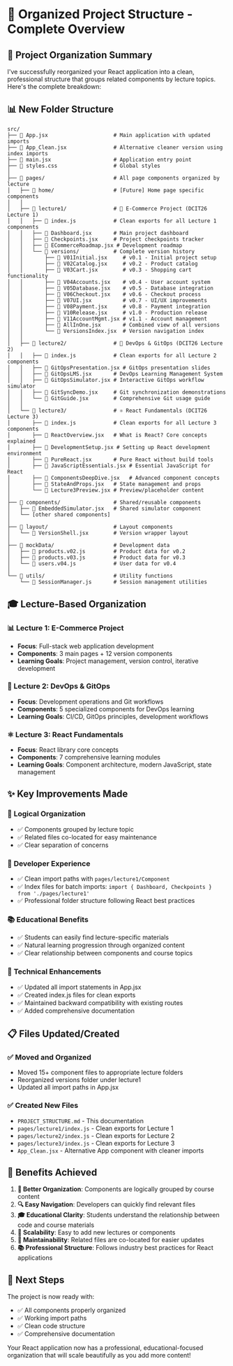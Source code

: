 # 📁 Organized Project Structure - Complete Overview

## 🎯 Project Organization Summary

I've successfully reorganized your React application into a clean, professional structure that groups related components by lecture topics. Here's the complete breakdown:

## 📊 New Folder Structure

```
src/
├── 📄 App.jsx                     # Main application with updated imports
├── 📄 App_Clean.jsx               # Alternative cleaner version using index imports
├── 📄 main.jsx                    # Application entry point
├── 📄 styles.css                  # Global styles
│
├── 📁 pages/                      # All page components organized by lecture
│   ├── 📁 home/                   # [Future] Home page specific components
│   │
│   ├── 📁 lecture1/               # 🛒 E-Commerce Project (DCIT26 Lecture 1)
│   │   ├── 📄 index.js            # Clean exports for all Lecture 1 components
│   │   ├── 📄 Dashboard.jsx       # Main project dashboard
│   │   ├── 📄 Checkpoints.jsx     # Project checkpoints tracker
│   │   ├── 📄 ECommerceRoadmap.jsx # Development roadmap
│   │   └── 📁 versions/           # Complete version history
│   │       ├── 📄 V01Initial.jsx     # v0.1 - Initial project setup
│   │       ├── 📄 V02Catalog.jsx     # v0.2 - Product catalog
│   │       ├── 📄 V03Cart.jsx        # v0.3 - Shopping cart functionality
│   │       ├── 📄 V04Accounts.jsx    # v0.4 - User account system
│   │       ├── 📄 V05Database.jsx    # v0.5 - Database integration
│   │       ├── 📄 V06Checkout.jsx    # v0.6 - Checkout process
│   │       ├── 📄 V07UI.jsx          # v0.7 - UI/UX improvements
│   │       ├── 📄 V08Payment.jsx     # v0.8 - Payment integration
│   │       ├── 📄 V10Release.jsx     # v1.0 - Production release
│   │       ├── 📄 V11AccountMgmt.jsx # v1.1 - Account management
│   │       ├── 📄 AllInOne.jsx       # Combined view of all versions
│   │       └── 📄 VersionsIndex.jsx  # Version navigation index
│   │
│   ├── 📁 lecture2/               # 🔧 DevOps & GitOps (DCIT26 Lecture 2)
│   │   ├── 📄 index.js            # Clean exports for all Lecture 2 components
│   │   ├── 📄 GitOpsPresentation.jsx # GitOps presentation slides
│   │   ├── 📄 GitOpsLMS.jsx       # DevOps Learning Management System
│   │   ├── 📄 GitOpsSimulator.jsx # Interactive GitOps workflow simulator
│   │   ├── 📄 GitSyncDemo.jsx     # Git synchronization demonstrations
│   │   └── 📄 GitGuide.jsx        # Comprehensive Git usage guide
│   │
│   └── 📁 lecture3/               # ⚛️ React Fundamentals (DCIT26 Lecture 3)
│       ├── 📄 index.js            # Clean exports for all Lecture 3 components
│       ├── 📄 ReactOverview.jsx   # What is React? Core concepts explained
│       ├── 📄 DevelopmentSetup.jsx # Setting up React development environment
│       ├── 📄 PureReact.jsx       # Pure React without build tools
│       ├── 📄 JavaScriptEssentials.jsx # Essential JavaScript for React
│       ├── 📄 ComponentsDeepDive.jsx   # Advanced component concepts
│       ├── 📄 StateAndProps.jsx   # State management and props
│       └── 📄 Lecture3Preview.jsx # Preview/placeholder content
│
├── 📁 components/                 # Shared/reusable components
│   ├── 📄 EmbeddedSimulator.jsx   # Shared simulator component
│   └── [other shared components]
│
├── 📁 layout/                     # Layout components
│   └── 📄 VersionShell.jsx        # Version wrapper layout
│
├── 📁 mockData/                   # Development data
│   ├── 📄 products.v02.js         # Product data for v0.2
│   ├── 📄 products.v03.js         # Product data for v0.3
│   └── 📄 users.v04.js            # User data for v0.4
│
└── 📁 utils/                      # Utility functions
    └── 📄 SessionManager.js       # Session management utilities
```

## 🎓 Lecture-Based Organization

### 📊 Lecture 1: E-Commerce Project
- **Focus**: Full-stack web application development
- **Components**: 3 main pages + 12 version components
- **Learning Goals**: Project management, version control, iterative development

### 🔧 Lecture 2: DevOps & GitOps  
- **Focus**: Development operations and Git workflows
- **Components**: 5 specialized components for DevOps learning
- **Learning Goals**: CI/CD, GitOps principles, development workflows

### ⚛️ Lecture 3: React Fundamentals
- **Focus**: React library core concepts
- **Components**: 7 comprehensive learning modules
- **Learning Goals**: Component architecture, modern JavaScript, state management

## ✨ Key Improvements Made

### 🎯 **Logical Organization**
- ✅ Components grouped by lecture topic
- ✅ Related files co-located for easy maintenance  
- ✅ Clear separation of concerns

### 🚀 **Developer Experience**  
- ✅ Clean import paths with `pages/lecture1/Component`
- ✅ Index files for batch imports: `import { Dashboard, Checkpoints } from './pages/lecture1'`
- ✅ Professional folder structure following React best practices

### 📚 **Educational Benefits**
- ✅ Students can easily find lecture-specific materials
- ✅ Natural learning progression through organized content
- ✅ Clear relationship between components and course topics

### 🔧 **Technical Enhancements**
- ✅ Updated all import statements in App.jsx
- ✅ Created index.js files for clean exports
- ✅ Maintained backward compatibility with existing routes
- ✅ Added comprehensive documentation

## 📋 Files Updated/Created

### ✅ **Moved and Organized**
- Moved 15+ component files to appropriate lecture folders
- Reorganized versions folder under lecture1
- Updated all import paths in App.jsx

### ✅ **Created New Files**
- `PROJECT_STRUCTURE.md` - This documentation
- `pages/lecture1/index.js` - Clean exports for Lecture 1
- `pages/lecture2/index.js` - Clean exports for Lecture 2  
- `pages/lecture3/index.js` - Clean exports for Lecture 3
- `App_Clean.jsx` - Alternative App component with cleaner imports

## 🎉 **Benefits Achieved**

1. **📁 Better Organization**: Components are logically grouped by course content
2. **🔍 Easy Navigation**: Developers can quickly find relevant files  
3. **🎓 Educational Clarity**: Students understand the relationship between code and course materials
4. **🚀 Scalability**: Easy to add new lectures or components
5. **🔧 Maintainability**: Related files are co-located for easier updates
6. **📚 Professional Structure**: Follows industry best practices for React applications

## 🚦 **Next Steps**

The project is now ready with:
- ✅ All components properly organized
- ✅ Working import paths
- ✅ Clean code structure
- ✅ Comprehensive documentation

Your React application now has a professional, educational-focused organization that will scale beautifully as you add more content!